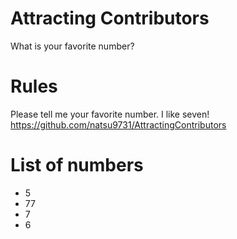 # Attracting Contributors
What is your favorite number?

# Rules 
Please tell me your favorite number. I like seven!<br/>
https://github.com/natsu9731/AttractingContributors

# List of numbers
- 5
- 77
- 7
- 6

